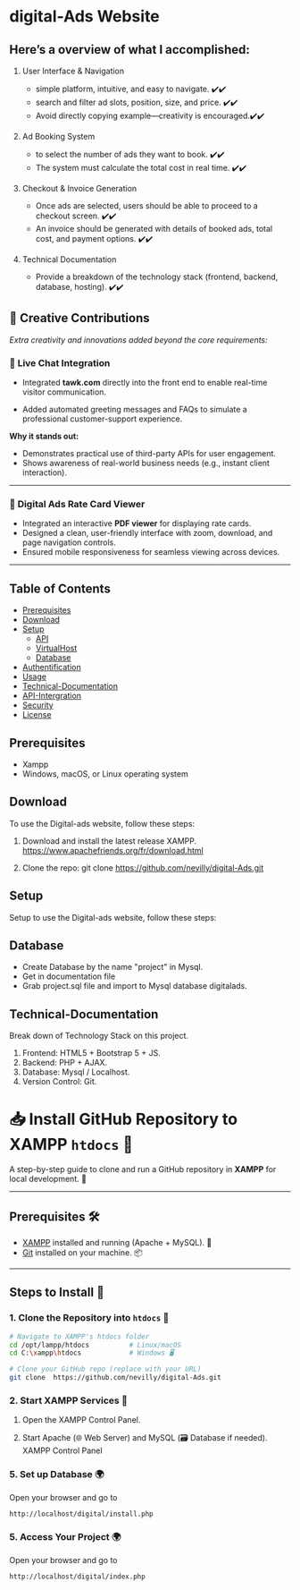 # digital-Ads Website

## Here’s a overview of what I accomplished:

1. User Interface & Navigation

   - simple platform, intuitive, and easy to navigate.       ✔️✔️
   - search and filter ad slots, position, size, and price.  ✔️✔️
   - Avoid directly copying example—creativity is encouraged.✔️✔️

2. Ad Booking System

   -  to select the number of ads they want to book.         ✔️✔️
   - The system must calculate the total cost in real time.  ✔️✔️

3. Checkout & Invoice Generation

   - Once ads are selected, users should be able to proceed to a checkout screen. ✔️✔️
   - An invoice should be generated with details of booked ads, total cost, and payment options.                   ✔️✔️

4. Technical Documentation

   - Provide a breakdown of the technology stack (frontend, backend, database, hosting).                             ✔️✔️ 



## 🚀 Creative Contributions  
*Extra creativity and innovations added beyond the core requirements:* 


### 💬 **Live Chat Integration**  
- Integrated **tawk.com** directly into the front end to enable real-time visitor communication.  
  
- Added automated greeting messages and FAQs to simulate a professional customer-support experience.  

**Why it stands out:**  
- Demonstrates practical use of third-party APIs for user engagement.  
- Shows awareness of real-world business needs (e.g., instant client interaction).  

---

### 📄 **Digital Ads Rate Card Viewer**  
- Integrated an interactive **PDF viewer** for displaying rate cards.  
- Designed a clean, user-friendly interface with zoom, download, and page navigation controls.  
- Ensured mobile responsiveness for seamless viewing across devices.

---



## Table of Contents
- [Prerequisites](#Prerequisites)
- [Download](#Download)
- [Setup](#Setup)
  - [API](#API)
  - [VirtualHost](#VirtualHost)
  - [Database](#Database)
- [Authentification](#Authentification)
- [Usage](#Usage)
- [Technical-Documentation](#Technical-Documentation)
- [API-Intergration](#API-Intergration)
- [Security](#Security)
- [License](#license)


## Prerequisites
- Xampp 
- Windows, macOS, or Linux operating system


## Download

To use the Digital-ads website, follow these steps:

1. Download and install the latest release XAMPP. https://www.apachefriends.org/fr/download.html
 
2. Clone the repo: git clone https://github.com/nevilly/digital-Ads.git
 


## Setup

Setup to use the Digital-ads website, follow these steps:




## Database

- Create Database by the name "project" in Mysql.
- Get in documentation file 
- Grab project.sql file and import to Mysql database digitalads.



## Technical-Documentation
  
Break down of Technology Stack on this project.

1. Frontend: HTML5 + Bootstrap 5 + JS.
2. Backend: PHP + AJAX.
3. Database: Mysql / Localhost.
4. Version Control: Git.

       

 






# 📥 Install GitHub Repository to XAMPP `htdocs` 🔧

A step-by-step guide to clone and run a GitHub repository in **XAMPP** for local development. 🚀

---

## Prerequisites 🛠️
- [XAMPP](https://www.apachefriends.org/) installed and running (Apache + MySQL). 🐘
- [Git](https://git-scm.com/) installed on your machine. 📦

---

## Steps to Install 🔄

### 1. Clone the Repository into `htdocs` 📂
```bash
# Navigate to XAMPP's htdocs folder
cd /opt/lampp/htdocs          # Linux/macOS
cd C:\xampp\htdocs            # Windows 🖥️

# Clone your GitHub repo (replace with your URL)
git clone  https://github.com/nevilly/digital-Ads.git

```
### 2.  Start XAMPP Services 🚦
   
  1. Open the XAMPP Control Panel.

  2. Start Apache (🌐 Web Server) and MySQL (🗃️ Database if needed).
XAMPP Control Panel



### 5. Set up Database 🌍
Open your browser and go to
```bash
http://localhost/digital/install.php  
```

### 5. Access Your Project 🌍
Open your browser and go to
```bash
http://localhost/digital/index.php  
```
